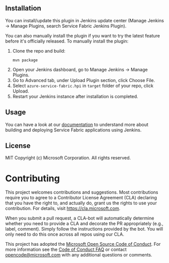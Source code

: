 ## Installation
You can install/update this plugin in Jenkins update center (Manage Jenkins -> Manage Plugins, search Service Fabric Jenkins Plugin).

You can also manually install the plugin if you want to try the latest feature before it's officially released.
To manually install the plugin:

1. Clone the repo and build:
   ```
   mvn package
   ```
2. Open your Jenkins dashboard, go to Manage Jenkins -> Manage Plugins.
3. Go to Advanced tab, under Upload Plugin section, click Choose File.
4. Select `azure-service-fabric.hpi` in `target` folder of your repo, click Upload.
5. Restart your Jenkins instance after installation is completed.

## Usage
You can have a look at our [documentation](https://docs.microsoft.com/en-us/azure/service-fabric/service-fabric-cicd-your-linux-applications-with-jenkins) to understand more about building and deploying Service Fabric applications using Jenkins.

## License

MIT
Copyright (c) Microsoft Corporation. All rights reserved.

# Contributing

This project welcomes contributions and suggestions.  Most contributions require you to agree to a
Contributor License Agreement (CLA) declaring that you have the right to, and actually do, grant us
the rights to use your contribution. For details, visit https://cla.microsoft.com.

When you submit a pull request, a CLA-bot will automatically determine whether you need to provide
a CLA and decorate the PR appropriately (e.g., label, comment). Simply follow the instructions
provided by the bot. You will only need to do this once across all repos using our CLA.

This project has adopted the [Microsoft Open Source Code of Conduct](https://opensource.microsoft.com/codeofconduct/).
For more information see the [Code of Conduct FAQ](https://opensource.microsoft.com/codeofconduct/faq/) or
contact [opencode@microsoft.com](mailto:opencode@microsoft.com) with any additional questions or comments.
